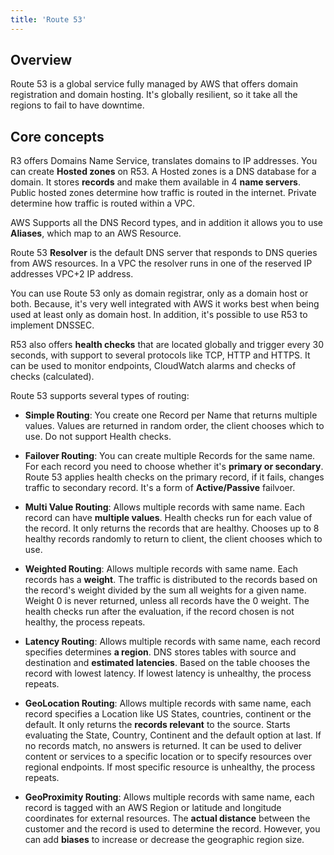 ```yaml
---
title: 'Route 53'
---
```


## Overview

Route 53 is a global service fully managed by AWS that offers domain registration and domain hosting. It's globally resilient, so it take all the regions to fail to have downtime.

## Core concepts

R3 offers Domains Name Service, translates domains to IP addresses. You can create **Hosted zones** on R53. A Hosted zones is a DNS database for a domain.  It stores **records** and make them available in 4 **name servers**. Public hosted zones determine how traffic is routed in the internet. Private determine how traffic is routed within a VPC.

AWS Supports all the DNS Record types, and in addition it allows you to use **Aliases**, which map to an AWS Resource.

Route 53 **Resolver** is the default DNS server that responds to DNS queries from AWS resources. In a VPC the resolver runs in one of the reserved IP addresses VPC+2 IP address.

You can use Route 53 only as domain registrar, only as a domain host or both. Because, it's very well integrated with AWS it works best when being used at least only as domain host. In addition, it's possible to use R53 to implement DNSSEC.

R53 also offers **health checks** that are located globally and trigger every 30 seconds, with support to several protocols like TCP, HTTP and HTTPS. It can be used to monitor endpoints, CloudWatch alarms and checks of checks (calculated).

Route 53 supports several types of routing:

- **Simple Routing**: You create one Record per Name that returns multiple values. Values are returned in random order, the client chooses which to use. Do not support Health checks.

- **Failover Routing**: You can create multiple Records for the same name. For each record you need to choose whether it's **primary or secondary**. Route 53 applies health checks on the primary record, if it fails, changes traffic to secondary record. It's a form of **Active/Passive** failvoer.

- **Multi Value Routing**: Allows multiple records with same name. Each record can have **multiple values**. Health checks run for each value of the  record. It only returns the records that are healthy. Chooses up to 8 healthy records randomly to return to client, the client chooses which to use.

- **Weighted Routing**: Allows multiple records with same name. Each records has a **weight**. The traffic is distributed to the records based on the record's weight divided by the sum all weights for a given name. Weight 0 is never returned, unless all records have the 0 weight. The health checks run after the evaluation, if the record chosen is not healthy, the process repeats.

- **Latency Routing**: Allows multiple records with same name, each record specifies determines **a region**. DNS stores tables with source and destination and **estimated latencies**. Based on the table chooses the record with lowest latency. If lowest latency is unhealthy, the process repeats.

- **GeoLocation Routing**: Allows multiple records with same name, each record specifies a Location like US States, countries, continent or the default. It only returns the **records relevant** to the source. Starts evaluating the State, Country, Continent and the default option at last. If no records match, no answers is returned. It can be used to deliver content or services to a specific location or to specify resources over regional endpoints. If most specific resource is unhealthy, the process repeats.

- **GeoProximity Routing**: Allows multiple records with same name, each record is tagged with an AWS Region or latitude and longitude coordinates for external resources. The **actual distance** between the customer and the record is used to determine the record. However, you can add **biases** to increase or decrease the geographic region size.


